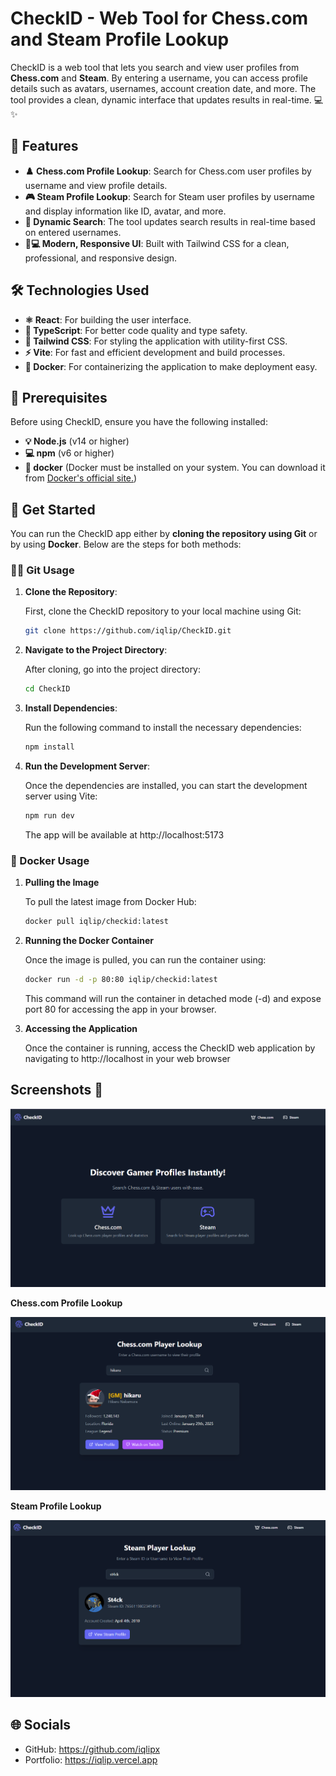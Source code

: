 # CheckID - Web Tool for Chess.com and Steam Profile Lookup

CheckID is a web tool that lets you search and view user profiles from **Chess.com** and **Steam**. By entering a username, you can access profile details such as avatars, usernames, account creation date, and more. The tool provides a clean, dynamic interface that updates results in real-time. 💻✨

## 🚀 Features
- **♟️ Chess.com Profile Lookup**: Search for Chess.com user profiles by username and view profile details.
- **🎮 Steam Profile Lookup**: Search for Steam user profiles by username and display information like ID, avatar, and more.
- **🔄 Dynamic Search**: The tool updates search results in real-time based on entered usernames.
- **📱💻 Modern, Responsive UI**: Built with Tailwind CSS for a clean, professional, and responsive design.

## 🛠️ Technologies Used
- **⚛️ React**: For building the user interface.
- **📝 TypeScript**: For better code quality and type safety.
- **🎨 Tailwind CSS**: For styling the application with utility-first CSS.
- **⚡ Vite**: For fast and efficient development and build processes.
- **🐳 Docker**: For containerizing the application to make deployment easy.

## 🔧 Prerequisites

Before using CheckID, ensure you have the following installed:

- **💡 Node.js** (v14 or higher)
- **💻 npm** (v6 or higher)
- **🐋 docker** (Docker must be installed on your system. You can download it from [Docker's official site.](https://www.docker.com/get-started/))

## 🚀 Get Started

You can run the CheckID app either by **cloning the repository using Git** or by using **Docker**. Below are the steps for both methods:

### 🧑‍💻 Git Usage

1. **Clone the Repository**:
   
   First, clone the CheckID repository to your local machine using Git:

   ```bash
   git clone https://github.com/iqlip/CheckID.git
   ```
2. **Navigate to the Project Directory**:
   
    After cloning, go into the project directory:
   
   ```bash
   cd CheckID
   ```

3. **Install Dependencies**:
   
     Run the following command to install the necessary dependencies:

    ```bash
    npm install
    ```

4. **Run the Development Server**:

     Once the dependencies are installed, you can start the development server using Vite:

   ```bash
   npm run dev
   ```

   The app will be available at http://localhost:5173


### 🐳 Docker Usage

1. **Pulling the Image**
   
   To pull the latest image from Docker Hub:

    ```bash
    docker pull iqlip/checkid:latest
    ```

2. **Running the Docker Container**

   Once the image is pulled, you can run the container using:

   ```bash
   docker run -d -p 80:80 iqlip/checkid:latest
   ```
   This command will run the container in detached mode (-d) and expose port 80 for accessing the app in your browser.

3. **Accessing the Application**

   Once the container is running, access the CheckID web application by navigating to http://localhost in your web browser
   

## Screenshots 📸

![landing](images/landing.png)

**Chess.com Profile Lookup**

![chess](images/chess.png)

**Steam Profile Lookup**

![steam](images/steam.png)

## 🌐 Socials 

- GitHub: https://github.com/iqlipx
- Portfolio: https://iqlip.vercel.app 

